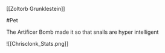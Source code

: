 [[Zoltorb Grunklestein]]

#Pet

The Artificer Bomb made it so that snails are hyper intelligent 

![[Chrisclonk_Stats.png]]